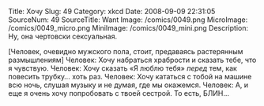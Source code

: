 Title: Хочу 
Slug: 49 
Category: xkcd 
Date: 2008-09-09 22:31:05 
SourceNum: 49 
SourceTitle: Want 
Image: /comics/0049.png 
MicroImage: /comics/0049_micro.png 
MiniImage: /comics/0049_mini.png 
Description: Ну, она чертовски сексуальная. 

[Человек, очевидно мужского пола, стоит, предаваясь растерянным размышлениям]
Человек: Хочу набраться храбрости и сказать тебе, что я чувствую.
Человек: Хочу сказать «Я люблю тебя» _перед_ тем, как повесить трубку… хоть раз.
Человек: Хочу кататься с тобой на машине всю ночь, слушая музыку и не думая, где мы окажемся.
Человек: А, и еще я очень хочу попробовать с твоей сестрой. То есть, БЛИН…